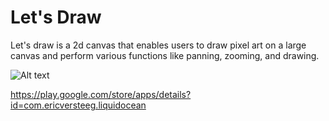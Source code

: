# Let's Draw

Let's draw is a 2d canvas that enables users to draw pixel art on a large canvas and 
perform various functions like panning, zooming, and drawing.

![Alt text](https://play-lh.googleusercontent.com/h4WiXEr4PNE8ApBDjXqVvmH18FVJkPHKmdpG9JfhrqLhkDo7nsI3IoDZv5MtRUu60fg=w720-h310-rw)

https://play.google.com/store/apps/details?id=com.ericversteeg.liquidocean
